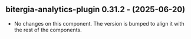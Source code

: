   ## bitergia-analytics-plugin 0.31.2 - (2025-06-20)
  
  * No changes on this component. The version is bumped to align it
    with the rest of the components.
